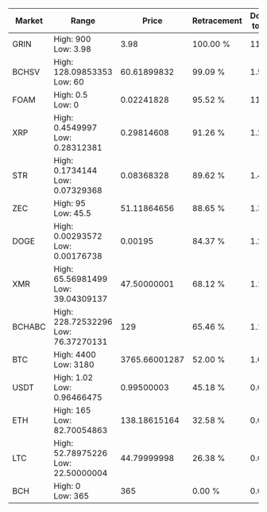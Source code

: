 | Market | Range | Price| Retracement | Doubles to 50% |
| --- | --- | --- | --- | --- |
| GRIN | High: 900<br />Low: 3.98 | 3.98 | 100.00 % | 113.57 |
| BCHSV | High: 128.09853353<br />Low: 60 | 60.61899832 | 99.09 % | 1.55 |
| FOAM | High: 0.5<br />Low: 0 | 0.02241828 | 95.52 % | 11.15 |
| XRP | High: 0.4549997<br />Low: 0.28312381 | 0.29814608 | 91.26 % | 1.24 |
| STR | High: 0.1734144<br />Low: 0.07329368 | 0.08368328 | 89.62 % | 1.47 |
| ZEC | High: 95<br />Low: 45.5 | 51.11864656 | 88.65 % | 1.37 |
| DOGE | High: 0.00293572<br />Low: 0.00176738 | 0.00195 | 84.37 % | 1.21 |
| XMR | High: 65.56981499<br />Low: 39.04309137 | 47.50000001 | 68.12 % | 1.10 |
| BCHABC | High: 228.72532296<br />Low: 76.37270131 | 129 | 65.46 % | 1.18 |
| BTC | High: 4400<br />Low: 3180 | 3765.66001287 | 52.00 % | 1.01 |
| USDT | High: 1.02<br />Low: 0.96466475 | 0.99500003 | 45.18 % | 0.00 |
| ETH | High: 165<br />Low: 82.70054863 | 138.18615164 | 32.58 % | 0.00 |
| LTC | High: 52.78975226<br />Low: 22.50000004 | 44.79999998 | 26.38 % | 0.00 |
| BCH | High: 0<br />Low: 365 | 365 | 0.00 % | 0.00 |
